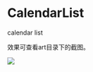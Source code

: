# CalendarList
calendar list

效果可查看art目录下的截图。

![](https://img2018.cnblogs.com/blog/1020339/201912/1020339-20191203152903628-79596933.jpg)
